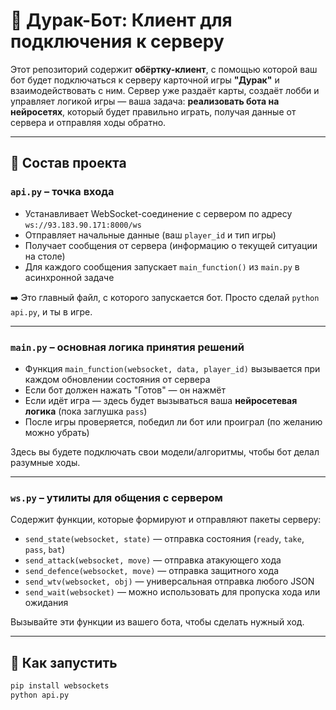 # 🤖 Дурак-Бот: Клиент для подключения к серверу

Этот репозиторий содержит **обёртку-клиент**, с помощью которой ваш бот будет подключаться к серверу карточной игры **"Дурак"** и взаимодействовать с ним. Сервер уже раздаёт карты, создаёт лобби и управляет логикой игры — ваша задача: **реализовать бота на нейросетях**, который будет правильно играть, получая данные от сервера и отправляя ходы обратно.

---

## 📁 Состав проекта

### `api.py` – точка входа

- Устанавливает WebSocket-соединение с сервером по адресу `ws://93.183.90.171:8000/ws`
- Отправляет начальные данные (ваш `player_id` и тип игры)
- Получает сообщения от сервера (информацию о текущей ситуации на столе)
- Для каждого сообщения запускает `main_function()` из `main.py` в асинхронной задаче

➡️ Это главный файл, с которого запускается бот. Просто сделай `python api.py`, и ты в игре.

---

### `main.py` – основная логика принятия решений

- Функция `main_function(websocket, data, player_id)` вызывается при каждом обновлении состояния от сервера
- Если бот должен нажать "Готов" — он нажмёт
- Если идёт игра — здесь будет вызываться ваша **нейросетевая логика** (пока заглушка `pass`)
- После игры проверяется, победил ли бот или проиграл (по желанию можно убрать)

Здесь вы будете подключать свои модели/алгоритмы, чтобы бот делал разумные ходы.

---

### `ws.py` – утилиты для общения с сервером

Содержит функции, которые формируют и отправляют пакеты серверу:

- `send_state(websocket, state)` — отправка состояния (`ready`, `take`, `pass`, `bat`)
- `send_attack(websocket, move)` — отправка атакующего хода
- `send_defence(websocket, move)` — отправка защитного хода
- `send_wtv(websocket, obj)` — универсальная отправка любого JSON
- `send_wait(websocket)` — можно использовать для пропуска хода или ожидания

Вызывайте эти функции из вашего бота, чтобы сделать нужный ход.

---

## 🚀 Как запустить

```bash
pip install websockets
python api.py
